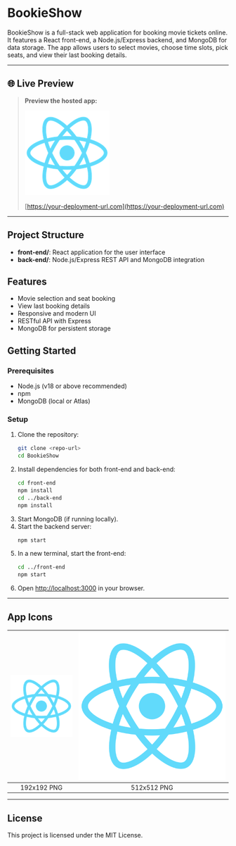 # BookieShow

BookieShow is a full-stack web application for booking movie tickets online. It features a React front-end, a Node.js/Express backend, and MongoDB for data storage. The app allows users to select movies, choose time slots, pick seats, and view their last booking details.

---

## 🌐 Live Preview

> **Preview the hosted app:**
>
> [![BookieShow Preview](front-end/public/logo192.png)](https://your-deployment-url.com)
>
> [https://your-deployment-url.com](https://your-deployment-url.com)

---

## Project Structure

- **front-end/**: React application for the user interface
- **back-end/**: Node.js/Express REST API and MongoDB integration

## Features

- Movie selection and seat booking
- View last booking details
- Responsive and modern UI
- RESTful API with Express
- MongoDB for persistent storage

## Getting Started

### Prerequisites
- Node.js (v18 or above recommended)
- npm
- MongoDB (local or Atlas)

### Setup
1. Clone the repository:
    ```sh
    git clone <repo-url>
    cd BookieShow
    ```
2. Install dependencies for both front-end and back-end:
    ```sh
    cd front-end
    npm install
    cd ../back-end
    npm install
    ```
3. Start MongoDB (if running locally).
4. Start the backend server:
    ```sh
    npm start
    ```
5. In a new terminal, start the front-end:
    ```sh
    cd ../front-end
    npm start
    ```
6. Open [http://localhost:3000](http://localhost:3000) in your browser.

---

## App Icons

| ![Logo 192](front-end/public/logo192.png) | ![Logo 512](front-end/public/logo512.png) |
|:----------------------------------------:|:----------------------------------------:|
| 192x192 PNG                              | 512x512 PNG                              |

---

## License

This project is licensed under the MIT License.
